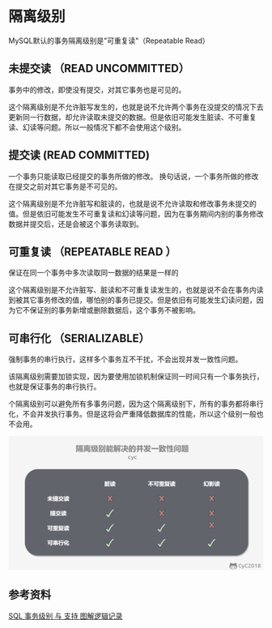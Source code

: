 # 隔离级别

MySQL默认的事务隔离级别是"可重复读"（Repeatable Read）

## 未提交读 （READ UNCOMMITTED）

事务中的修改，即使没有提交，对其它事务也是可见的。

这个隔离级别是不允许脏写发生的，也就是说不允许两个事务在没提交的情况下去更新同一行数据，却允许读取未提交的数据。但是依旧可能发生脏读、不可重复读、幻读等问题。所以一般情况下都不会使用这个级别。

## 提交读 (READ COMMITTED)

一个事务只能读取已经提交的事务所做的修改。 换句话说，一个事务所做的修改在提交之前对其它事务是不可见的。

这个隔离级别是不允许脏写和脏读的，也就是说不允许读取和修改事务未提交的值。但是依旧可能发生不可重复读和幻读等问题，因为在事务期间内别的事务修改数据并提交后，还是会被这个事务读取到。

## 可重复读 （REPEATABLE READ ）

保证在同一个事务中多次读取同一数据的结果是一样的

这个隔离级别是不允许脏写、脏读和不可重复读发生的，也就是说不会在事务内读到被其它事务修改的值，哪怕别的事务已提交。但是依旧有可能发生幻读问题，因为它不保证别的事务新增或删除数据后，这个事务不被影响。

## 可串行化 （SERIALIZABLE）

强制事务的串行执行，这样多个事务互不干扰，不会出现并发一致性问题。

该隔离级别需要加锁实现，因为要使用加锁机制保证同一时间只有一个事务执行，也就是保证事务的串行执行。

个隔离级别可以避免所有多事务问题，因为这个隔离级别下，所有的事务都将串行化，不会并发执行事务。但是这将会严重降低数据库的性能，所以这个级别一般也不会用。

![isolate](/study/imgs/sw-isolate.png)





## 参考资料

[SQL 事务级别 与 支持 图解逻辑记录](https://juejin.cn/post/7169188595822460964)

